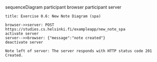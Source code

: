 sequenceDiagram
participant browser
participant server

    title: Exercise 0.6: New Note Diagram (spa)

    browser->>server: POST https://studies.cs.helsinki.fi/exampleapp/new_note_spa
    activate server
    server-->>browser: {"message":"note created"}
    deactivate server

    Note left of server: The server responds with HTTP status code 201 Created.
